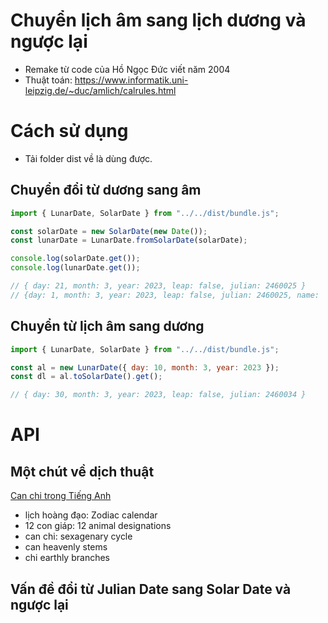 # Chuyển lịch âm sang lịch dương và ngược lại

- Remake từ code của Hồ Ngọc Đức viết năm 2004
- Thuật toán: https://www.informatik.uni-leipzig.de/~duc/amlich/calrules.html

# Cách sử dụng
- Tải folder dist về là dùng được.
## Chuyển đổi từ dương sang âm

```javascript
import { LunarDate, SolarDate } from "../../dist/bundle.js";

const solarDate = new SolarDate(new Date());
const lunarDate = LunarDate.fromSolarDate(solarDate);

console.log(solarDate.get());
console.log(lunarDate.get());

// { day: 21, month: 3, year: 2023, leap: false, julian: 2460025 }
// {day: 1, month: 3, year: 2023, leap: false, julian: 2460025, name: 'Quý Mão'}
```

## Chuyển từ lịch âm sang dương

```javascript
import { LunarDate, SolarDate } from "../../dist/bundle.js";

const al = new LunarDate({ day: 10, month: 3, year: 2023 });
const dl = al.toSolarDate().get();

// { day: 30, month: 3, year: 2023, leap: false, julian: 2460034 }
```

# API

## Một chút về dịch thuật
[Can chi trong Tiếng Anh](https://nguyenphuocvinhco.com/2019/02/05/nam-hoi-va-nam-ky-hoi-dich-sang-tieng-anh-nhu-the-nao/#:~:text=Trong%20c%E1%BB%A5m%20t%E1%BB%AB%20n%C4%83m%20'K%E1%BB%B7,th%E1%BA%ADp%20can%20th%E1%BA%ADp%20nh%E1%BB%8B%20chi.)

- lịch hoàng đạo:   Zodiac calendar
- 12 con giáp:      12 animal designations
- can chi:          sexagenary cycle
- can               heavenly stems
- chi               earthly branches

## Vấn đề đổi từ Julian Date sang Solar Date và ngược lại

